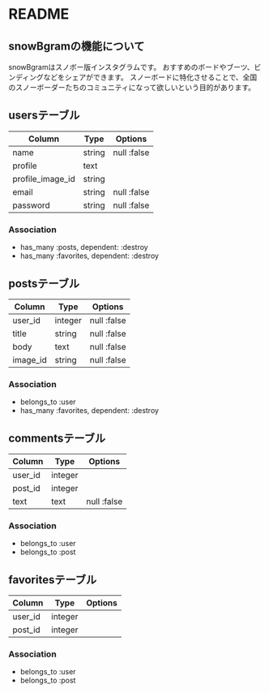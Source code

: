 # README

## snowBgramの機能について
snowBgramはスノボー版インスタグラムです。
おすすめのボードやブーツ、ビンディングなどをシェアができます。
スノーボードに特化させることで、全国のスノーボーダーたちのコミュニティになって欲しいという目的があります。

## usersテーブル
|Column|Type|Options|
|------|----|-------|
|name|string|null :false|
|profile|text||
|profile_image_id|string||
|email|string|null :false|
|password|string|null :false|

### Association
- has_many :posts, dependent: :destroy
- has_many :favorites, dependent: :destroy


## postsテーブル
|Column|Type|Options|
|------|----|-------|
|user_id|integer|null :false|
|title|string|null :false|
|body|text|null :false|
|image_id|string|null :false|

### Association
- belongs_to :user
- has_many :favorites, dependent: :destroy

## commentsテーブル
|Column|Type|Options|
|------|----|-------|
|user_id|integer||
|post_id|integer||
|text|text|null :false|

### Association
- belongs_to :user
- belongs_to :post


## favoritesテーブル
|Column|Type|Options|
|------|----|-------|
|user_id|integer||
|post_id|integer||

### Association
- belongs_to :user
- belongs_to :post
